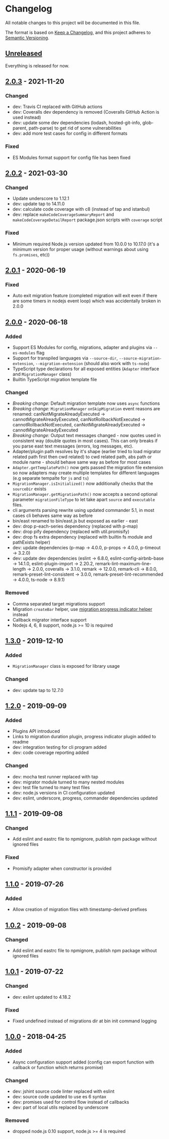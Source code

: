 # Changelog

All notable changes to this project will be documented in this file.

The format is based on [Keep a Changelog](https://keepachangelog.com/en/1.0.0/),
and this project adheres to [Semantic Versioning](https://semver.org/spec/v2.0.0.html).

## [Unreleased][]

Everything is released for now.

## [2.0.3][] - 2021-11-20

### Changed
- dev: Travis CI replaced with GitHub actions
- dev: Coveralls dev dependency is removed (Coveralls GitHub Action is used
instead)
- dev: update some dev dependencies (lodash, hosted-git-info, glob-parent,
path-parse) to get rid of some vulnerabilities
- dev: add more test cases for config in different formats

### Fixed

- ES Modules format support for config file has been fixed

## [2.0.2][] - 2021-03-30

### Changed
- Update underscore to 1.12.1
- dev: update tap to 14.11.0
- dev: calculate code coverage with c8 (instead of tap and istanbul)
- dev: replace `makeCodeCoverageSummaryReport` and `makeCodeCoverageDetailReport`
package.json scripts with `coverage` script

### Fixed
- Minimum required Node.js version updated from 10.0.0 to 10.17.0 (it's a
minimum version for proper usage (without warnings about using `fs.promises`,
etc))

## [2.0.1][] - 2020-06-19

### Fixed
- Auto exit migration feature (completed migration will exit even if there are
some timers in nodejs event loop) which was accidentally broken in 2.0.0

## [2.0.0][] - 2020-06-18

### Added
- Support ES Modules for config, migrations, adapter and plugins via `--es-modules` flag
- Support for transpiled languages via `--source-dir`, `--source-migration-extension`,
`--migration-extension` (should also work with `ts-node`)
- TypeScript type declarations for all exposed entities (`Adapter` interface
and `MigrationManager` class)
- Builtin TypeScript migration template file

### Changed
- *Breaking change:* Default migration template now uses `async` functions
- *Breaking change:* `MigrationManager` `onSkipMigration` event reasons are
renamed: canNotMigrateAlreadyExecuted -> cannotMigrateAlreadyExecuted,
canNotRollbackNotExecuted -> cannotRollbackNotExecuted,
canNotMigrateAlreadyExecuted -> cannotMigrateAlreadyExecuted
- *Breaking change:* Output text messages changed - now quotes used in
consistent way (double quotes in most cases). This can only breaks if you parse
east text messages (errors, log messages, etc).
- Adapter/plugin path resolves by it's shape (earlier tried to load migrator
related path first then cwd related) to cwd related path, abs path or module
name - should behave same way as before for most cases
- `Adapter.getTemplatePath()` now gets passed the migration file extension so
now adapters may create multiple templates for different languages (e.g
separate tempalte for `js` and `ts`)
- `MigrationManager.isInitialized()` now additionally checks that the `sourceDir`
exists
- `MigrationManager.getMigrationPath()` now accepts a second optional parameter
`migrationFileType` to let take apart `source` and `executable` files.
- cli arguments parsing rewrite using updated commander 5.1, in most cases
cli behaves same way as before
- bin/east renamed to bin/east.js but exposed as earlier - east
- dev: drop p-each-series dependency (replaced with p-map)
- dev: drop pify dependency (replaced with util.promisify)
- dev: drop fs extra dependency (replaced with builtin fs module and pathExists
helper)
- dev: update dependencies (p-map -> 4.0.0, p-props -> 4.0.0,
p-timeout -> 3.2.0)
- dev: update dev dependencies (eslint -> 6.8.0,
eslint-config-airbnb-base -> 14.1.0, eslint-plugin-import -> 2.20.2,
remark-lint-maximum-line-length -> 2.0.0,
coveralls -> 3.1.0, remark -> 12.0.0, remark-cli -> 8.0.0,
remark-preset-lint-consistent -> 3.0.0, remark-preset-lint-recommended -> 4.0.0,
ts-node -> 8.9.1)

### Removed
- Comma separated target migrations support
- Migration `createBar` helper, use
[migration progress indicator helper](https://github.com/okv/east-migration-progress-indicator-helper)
instead
- Callback migrator interface support
- Nodejs 4, 6, 8 support, node.js >= 10 is required

## [1.3.0][] - 2019-12-10

### Added
- `MigrationManager` class is exposed for library usage

### Changed
- dev: update tap to 12.7.0

## [1.2.0][] - 2019-09-09

### Added
- Plugins API introduced
- Links to migration duration plugin, progress indicator plugin added to readme
- dev: integration testing for cli program added
- dev: code coverage reporting added

### Changed
- dev: mocha test runner replaced with tap
- dev: migrator module turned to many nested modules
- dev: test file turned to many test files
- dev: node.js versions in CI configuration updated
- dev: eslint, underscore, progress, commander dependencies updated

## [1.1.1][] - 2019-09-08

### Changed
- Add eslint and eastrc file to npmignore, publish npm package without ignored
files

### Fixed
- Promisify adapter when constructor is provided

## [1.1.0][] - 2019-07-26

### Added
- Allow creation of migration files with timestamp-derived prefixes

## [1.0.2][] - 2019-09-08

### Changed
- Add eslint and eastrc file to npmignore, publish npm package without ignored
files

## [1.0.1][] - 2019-07-22

### Changed
- dev: eslint updated to 4.18.2

### Fixed
- Fixed undefined instead of migrations dir at bin init command logging

## [1.0.0][] - 2018-04-25

### Added
- Async configuration support added (config can export function with callback
or function which returns promise)

### Changed
- dev: jshint source code linter replaced with eslint
- dev: source code updated to use es 6 syntax
- dev: promises used for control flow instead of callbacks
- dev: part of local utils replaced by underscore

### Removed
- dropped node.js 0.10 support, node.js >= 4 is required

[Unreleased]: https://github.com/okv/east/compare/v2.0.3...HEAD
[2.0.3]: https://github.com/okv/east/compare/v2.0.2...v2.0.3
[2.0.2]: https://github.com/okv/east/compare/v2.0.1...v2.0.2
[2.0.1]: https://github.com/okv/east/compare/v2.0.0...v2.0.1
[2.0.0]: https://github.com/okv/east/compare/v1.3.0...v2.0.0
[1.3.0]: https://github.com/okv/east/compare/v1.2.0...v1.3.0
[1.2.0]: https://github.com/okv/east/compare/v1.1.1...v1.2.0
[1.1.1]: https://github.com/okv/east/compare/v1.1.0...v1.1.1
[1.1.0]: https://github.com/okv/east/compare/v1.0.2...v1.1.0
[1.0.2]: https://github.com/okv/east/compare/v1.0.1...v1.0.2
[1.0.1]: https://github.com/okv/east/compare/v1.0.0...v1.0.1
[1.0.0]: https://github.com/okv/east/compare/v0.5.7...v1.0.0
